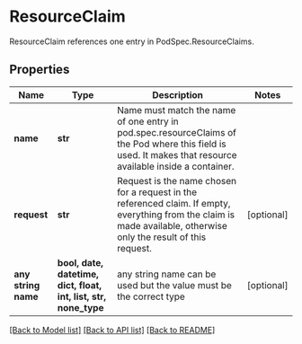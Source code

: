 # ResourceClaim

ResourceClaim references one entry in PodSpec.ResourceClaims.

## Properties
Name | Type | Description | Notes
------------ | ------------- | ------------- | -------------
**name** | **str** | Name must match the name of one entry in pod.spec.resourceClaims of the Pod where this field is used. It makes that resource available inside a container. | 
**request** | **str** | Request is the name chosen for a request in the referenced claim. If empty, everything from the claim is made available, otherwise only the result of this request. | [optional] 
**any string name** | **bool, date, datetime, dict, float, int, list, str, none_type** | any string name can be used but the value must be the correct type | [optional]

[[Back to Model list]](../README.md#documentation-for-models) [[Back to API list]](../README.md#documentation-for-api-endpoints) [[Back to README]](../README.md)


